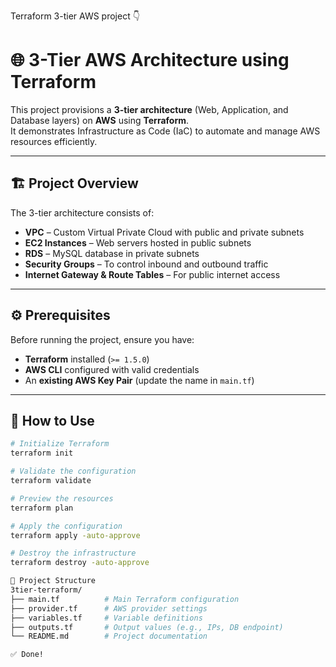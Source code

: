 Terraform 3-tier AWS project 👇

# 🌐 3-Tier AWS Architecture using Terraform

This project provisions a **3-tier architecture** (Web, Application, and Database layers) on **AWS** using **Terraform**.  
It demonstrates Infrastructure as Code (IaC) to automate and manage AWS resources efficiently.

---

## 🏗️ Project Overview

The 3-tier architecture consists of:

- **VPC** – Custom Virtual Private Cloud with public and private subnets  
- **EC2 Instances** – Web servers hosted in public subnets  
- **RDS** – MySQL database in private subnets  
- **Security Groups** – To control inbound and outbound traffic  
- **Internet Gateway & Route Tables** – For public internet access  

---

## ⚙️ Prerequisites

Before running the project, ensure you have:

- **Terraform** installed (`>= 1.5.0`)  
- **AWS CLI** configured with valid credentials  
- An **existing AWS Key Pair** (update the name in `main.tf`)

---

## 🚀 How to Use

```bash
# Initialize Terraform
terraform init

# Validate the configuration
terraform validate

# Preview the resources
terraform plan

# Apply the configuration
terraform apply -auto-approve

# Destroy the infrastructure
terraform destroy -auto-approve

📂 Project Structure
3tier-terraform/
├── main.tf          # Main Terraform configuration
├── provider.tf      # AWS provider settings
├── variables.tf     # Variable definitions
├── outputs.tf       # Output values (e.g., IPs, DB endpoint)
└── README.md        # Project documentation

✅ Done!
